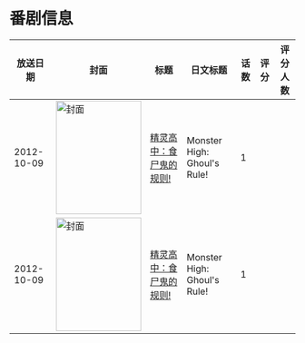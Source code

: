 # 番剧信息

|放送日期|封面|标题|日文标题|话数|评分|评分人数|
|---|---|---|---|---|---|---|
|2012-10-09|<img src="https://lain.bgm.tv/pic/cover/c/be/2d/523362_N6ONU.jpg" alt="封面" style="width:150px;height:200px;object-fit:cover;">|[精灵高中：食尸鬼的规则!](https://bangumi.tv/subject/523362)|Monster High: Ghoul's Rule!|1|||
|2012-10-09|<img src="https://lain.bgm.tv/pic/cover/c/be/2d/523362_N6ONU.jpg" alt="封面" style="width:150px;height:200px;object-fit:cover;">|[精灵高中：食尸鬼的规则!](https://bangumi.tv/subject/523362)|Monster High: Ghoul's Rule!|1|||
